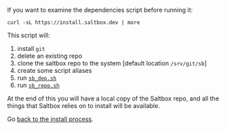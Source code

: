 If you want to examine the dependencies script before running it:

``` shell
curl -sL https://install.saltbox.dev | more
```

This script will:

1. install `git`
2. delete an existing repo
3. clone the saltbox repo to the system [default location `/srv/git/sb`]
4. create some script aliases
5. run [`sb_dep.sh`](https://github.com/saltyorg/sb/blob/master/sb_dep.sh)
6. run [`sb_repo.sh`](https://github.com/saltyorg/sb/blob/master/sb_repo.sh)

At the end of this you will have a local copy of the Saltbox repo, and all the things that Saltbox relies on to install will be available.

Go [back to the install process](../saltbox/install/install/#dependencies).